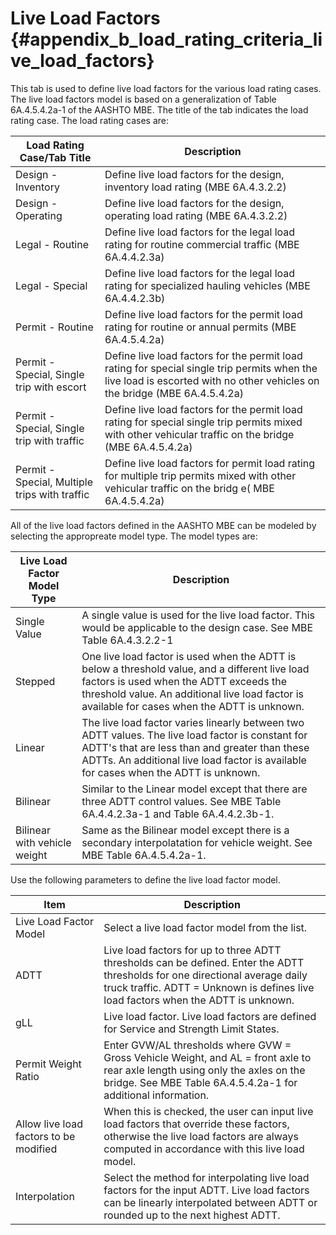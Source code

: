 Live Load Factors {#appendix_b_load_rating_criteria_live_load_factors}
==============================================
This tab is used to define live load factors for the various load rating cases. The live load factors model is based on a generalization of Table 6A.4.5.4.2a-1 of the AASHTO MBE. The title of the tab indicates the load rating case. The load rating cases are:

Load Rating Case/Tab Title | Description
---------------------------|------------------
Design - Inventory | Define live load factors for the design, inventory load rating (MBE 6A.4.3.2.2)
Design - Operating | Define live load factors for the design, operating load rating (MBE 6A.4.3.2.2)
Legal - Routine | Define live load factors for the legal load rating for routine commercial traffic (MBE 6A.4.4.2.3a)
Legal - Special | Define live load factors for the legal load rating for specialized hauling vehicles (MBE 6A.4.4.2.3b)
Permit - Routine | Define live load factors for the permit load rating for routine or annual permits (MBE 6A.4.5.4.2a)
Permit - Special, Single trip with escort | Define live load factors for the permit load rating for special single trip permits when the live load is escorted with no other vehicles on the bridge (MBE 6A.4.5.4.2a)
Permit - Special, Single trip with traffic | Define live load factors for the permit load rating for special single trip permits mixed with other vehicular traffic on the bridge (MBE 6A.4.5.4.2a)
Permit - Special, Multiple trips with traffic | Define live load factors for permit load rating for multiple trip permits mixed with other vehicular traffic on the bridg e( MBE 6A.4.5.4.2a)

All of the live load factors defined in the AASHTO MBE can be modeled by selecting the appropreate model type. The model types are:

Live Load Factor Model Type | Description
----------------------------|----------------------
Single Value | A single value is used for the live load factor. This would be applicable to the design case. See MBE Table 6A.4.3.2.2-1
Stepped | One live load factor is used when the ADTT is below a threshold value, and a different live load factors is used when the ADTT exceeds the threshold value. An additional live load factor is available for cases when the ADTT is unknown.
Linear | The live load factor varies linearly between two ADTT values. The live load factor is constant for ADTT's that are less than and greater than these ADTTs. An additional live load factor is available for cases when the ADTT is unknown. 
Bilinear | Similar to the Linear model except that there are three ADTT control values. See MBE Table 6A.4.4.2.3a-1 and Table 6A.4.4.2.3b-1.
Bilinear with vehicle weight | Same as the Bilinear model except there is a secondary interpolatation for vehicle weight. See MBE Table 6A.4.5.4.2a-1.


Use the following parameters to define the live load factor model.

Item | Description
----|-------
Live Load Factor Model | Select a live load factor model from the list.
ADTT | Live load factors for up to three ADTT thresholds can be defined. Enter the ADTT thresholds for one directional average daily truck traffic. ADTT = Unknown is defines live load factors when the ADTT is unknown.
gLL | Live load factor. Live load factors are defined for Service and Strength Limit States.
Permit Weight Ratio | Enter GVW/AL thresholds where GVW = Gross Vehicle Weight, and AL = front axle to rear axle length using only the axles on the bridge. See MBE Table 6A.4.5.4.2a-1 for additional information.
Allow live load factors to be modified | When this is checked, the user can input live load factors that override these factors, otherwise the live load factors are always computed in accordance with this live load model.
Interpolation | Select the method for interpolating live load factors for the input ADTT. Live load factors can be linearly interpolated between ADTT or rounded up to the next highest ADTT.

